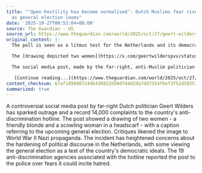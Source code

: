 ```yaml
---
title: "‘Open hostility has become normalised’: Dutch Muslims fear rise of far right
  as general election looms"
date: '2025-10-27T08:53:04+00:00'
source: The Guardian - US
source_url: https://www.theguardian.com/world/2025/oct/27/geert-wilders-netherlands-dutch-muslims-fear-rise-of-far-right
original_content: |-
  The poll is seen as a litmus test for the Netherlands and its democratic ideals, as activists decry a hardening of political discourse driven by Geert Wilders

  The [drawing depicted two women](https://x.com/geertwilderspvv/status/1952327110674313471?s=46&t=TgIN1rYSc6FWv2PjbytaHw); a young blonde with a friendly expression and a scowling older woman wearing a headscarf. On top of the image was a nod to this month’s general election in the Netherlands, along with the phrase “The choice is yours.”

  The social media post, made by the far-right, anti-Muslim politician Geert Wilders, prompted a record 14,000 complaints to the country’s anti-discrimination hotline. “Many of those who called to report the image compared it to Nazi propaganda from the second world war,” the hotline [said in a statement,](https://discriminatie.nl/blog/discriminatie-nl-neemt-actie-en-doet-aangifte-tegen-wilders/)adding that the 19 anti-discrimination agencies associated with the hotline had flagged the post to police, amid concerns that it could be an incitement to hatred.

   [Continue reading...](https://www.theguardian.com/world/2025/oct/27/geert-wilders-netherlands-dutch-muslims-fear-rise-of-far-right)
content_checksum: 67af1056987244b436822d50d744d2da7dd7354f6ef3f52d583515ba8131f561
summarized: true
---
```


A controversial social media post by far-right Dutch politician Geert Wilders has sparked outrage and a record 14,000 complaints to the country's anti-discrimination hotline. The post showed a drawing of two women - a friendly blonde and a scowling woman in a headscarf - with a caption referring to the upcoming general election. Critiques likened the image to World War II Nazi propaganda. The incident has heightened concerns about the hardening of political discourse in the Netherlands, with some viewing the general election as a test of the country's democratic ideals. The 19 anti-discrimination agencies associated with the hotline reported the post to the police over fears it could incite hatred.